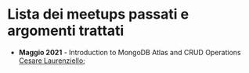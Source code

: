# Lista dei meetups passati e argomenti trattati

- **Maggio 2021** - Introduction to MongoDB Atlas and CRUD Operations [Cesare Laurenziello](https://twitter.com/laurenziello);
